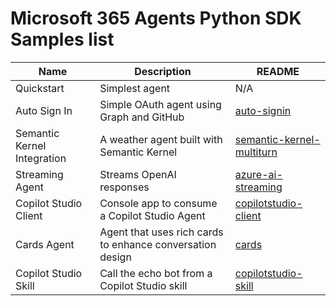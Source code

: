 # Microsoft 365 Agents Python SDK Samples list

|Name|Description|README|
|----|----|----|
|Quickstart|Simplest agent|N/A|
|Auto Sign In|Simple OAuth agent using Graph and GitHub|[auto-signin](auto-signin/README.md)|
|Semantic Kernel Integration|A weather agent built with Semantic Kernel|[semantic-kernel-multiturn](semantic-kernel-multiturn/README.md)|
|Streaming Agent|Streams OpenAI responses|[azure-ai-streaming](azure-ai-streaming/README.md)|
|Copilot Studio Client|Console app to consume a Copilot Studio Agent|[copilotstudio-client](copilotstudio-client/README.md)|
|Cards Agent|Agent that uses rich cards to enhance conversation design |[cards](cards/README.md)|
|Copilot Studio Skill|Call the echo bot from a Copilot Studio skill |[copilotstudio-skill](copilotstudio-skill/README.md)|